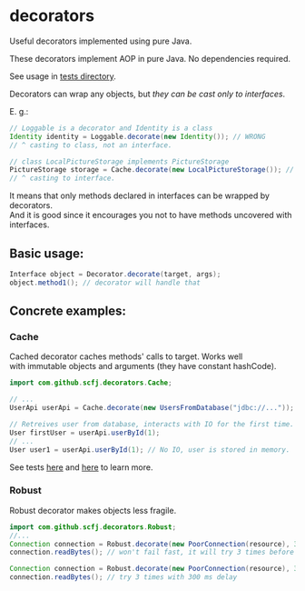 # decorators
Useful decorators implemented using pure Java.

These decorators implement AOP in pure Java. No dependencies required.

See usage in [tests directory](src/test/java/com/github/scfj/decorators).

Decorators can wrap any objects, but *they can be cast only to interfaces*.

E. g.:

```java
// Loggable is a decorator and Identity is a class
Identity identity = Loggable.decorate(new Identity()); // WRONG
// ^ casting to class, not an interface.

// class LocalPictureStorage implements PictureStorage
PictureStorage storage = Cache.decorate(new LocalPictureStorage()); // OK
// ^ casting to interface.
```

It means that only methods declared in interfaces can be wrapped by decorators.\
And it is good since it encourages you not to have methods uncovered with interfaces.

## Basic usage:
```java
Interface object = Decorator.decorate(target, args);
object.method1(); // decorator will handle that
```

## Concrete examples:
### Cache
Cached decorator caches methods' calls to target. Works well\
with immutable objects and arguments (they have constant hashCode).
```java
import com.github.scfj.decorators.Cache;

// ...
UserApi userApi = Cache.decorate(new UsersFromDatabase("jdbc://..."));

// Retreives user from database, interacts with IO for the first time.
User firstUser = userApi.userById(1);
// ...
User user1 = userApi.userById(1); // No IO, user is stored in memory.
```

See tests [here](src/test/java/com/github/scfj/decorators/cache/CacheTest.java)
and [here](src/test/java/com/github/scfj/decorators/cache/CacheWithParamsTest.java)
to learn more.

### Robust
Robust decorator makes objects less fragile.
```java
import com.github.scfj.decorators.Robust;
//...
Connection connection = Robust.decorate(new PoorConnection(resource), 3);
connection.readBytes(); // won't fail fast, it will try 3 times before throwing exception

Connection connection = Robust.decorate(new PoorConnection(resource), 3, 300);
connection.readBytes(); // try 3 times with 300 ms delay
```
